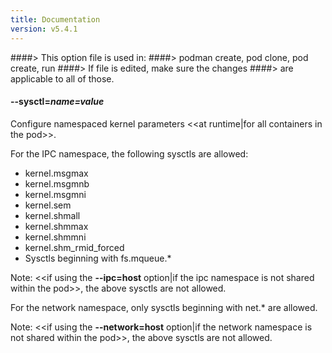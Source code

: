 ```yaml
---
title: Documentation
version: v5.4.1
---
```


####> This option file is used in:
####>   podman create, pod clone, pod create, run
####> If file is edited, make sure the changes
####> are applicable to all of those.
#### **--sysctl**=*name=value*

Configure namespaced kernel parameters <<at runtime|for all containers in the pod>>.

For the IPC namespace, the following sysctls are allowed:

- kernel.msgmax
- kernel.msgmnb
- kernel.msgmni
- kernel.sem
- kernel.shmall
- kernel.shmmax
- kernel.shmmni
- kernel.shm_rmid_forced
- Sysctls beginning with fs.mqueue.\*

Note: <<if using the **--ipc=host** option|if the ipc namespace is not shared within the pod>>, the above sysctls are not allowed.

For the network namespace, only sysctls beginning with net.\* are allowed.

Note: <<if using the **--network=host** option|if the network namespace is not shared within the pod>>, the above sysctls are not allowed.
